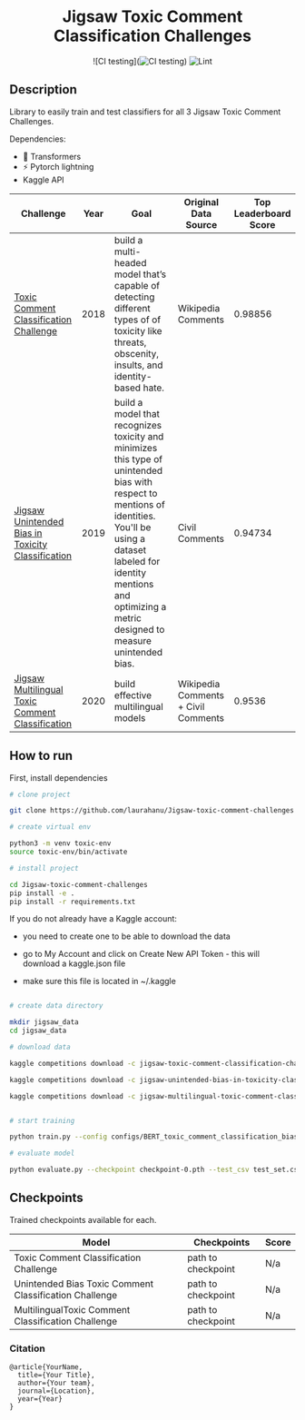 <div align="center">    
 
# Jigsaw Toxic Comment Classification Challenges     

![CI testing](![CI testing](https://github.com/laurahanu/Jigsaw-toxic-comment-challenges/workflows/CI%20testing/badge.svg))
![Lint](https://github.com/laurahanu/Jigsaw-toxic-comment-challenges/workflows/Lint/badge.svg)

</div>
 
## Description   
Library to easily train and test classifiers for all 3 Jigsaw Toxic Comment Challenges.

Dependencies:
- 🤗 Transformers
- ⚡ Pytorch lightning 
- Kaggle API

| Challenge | Year | Goal | Original Data Source | Top Leaderboard Score
|-|-|-|-|-|
| [Toxic Comment Classification Challenge](https://www.kaggle.com/c/jigsaw-toxic-comment-classification-challenge) | 2018 |  build a multi-headed model that’s capable of detecting different types of of toxicity like threats, obscenity, insults, and identity-based hate. | Wikipedia Comments | 0.98856
| [Jigsaw Unintended Bias in Toxicity Classification](https://www.kaggle.com/c/jigsaw-unintended-bias-in-toxicity-classification) | 2019 | build a model that recognizes toxicity and minimizes this type of unintended bias with respect to mentions of identities. You'll be using a dataset labeled for identity mentions and optimizing a metric designed to measure unintended bias. | Civil Comments | 0.94734
| [Jigsaw Multilingual Toxic Comment Classification](https://www.kaggle.com/c/jigsaw-multilingual-toxic-comment-classification) | 2020 | build effective multilingual models | Wikipedia Comments + Civil Comments | 0.9536


## How to run   
First, install dependencies   
```bash
# clone project   

git clone https://github.com/laurahanu/Jigsaw-toxic-comment-challenges

# create virtual env

python3 -m venv toxic-env
source toxic-env/bin/activate

# install project   

cd Jigsaw-toxic-comment-challenges 
pip install -e . 
pip install -r requirements.txt
 ```    

 If you do not already have a Kaggle account: 
 - you need to create one to be able to download the data
 
 - go to My Account and click on Create New API Token - this will download a kaggle.json file

 - make sure this file is located in ~/.kaggle
 ```bash

# create data directory

mkdir jigsaw_data
cd jigsaw_data

# download data

kaggle competitions download -c jigsaw-toxic-comment-classification-challenge

kaggle competitions download -c jigsaw-unintended-bias-in-toxicity-classification

kaggle competitions download -c jigsaw-multilingual-toxic-comment-classification

```

 ```bash

# start training

python train.py --config configs/BERT_toxic_comment_classification_bias.json 

# evaluate model

python evaluate.py --checkpoint checkpoint-0.pth --test_csv test_set.csv

```
## Checkpoints

Trained checkpoints available for each.

| Model | Checkpoints | Score
|-|-|-|
| Toxic Comment Classification Challenge| path to checkpoint | N/a
| Unintended Bias Toxic Comment Classification Challenge | path to checkpoint | N/a
| MultilingualToxic Comment Classification Challenge | path to checkpoint | N/a

### Citation   
```
@article{YourName,
  title={Your Title},
  author={Your team},
  journal={Location},
  year={Year}
}
```   
